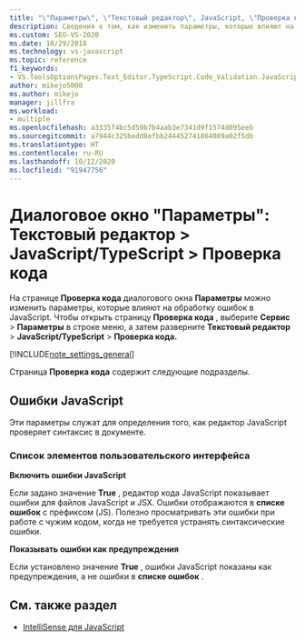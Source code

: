 ```yaml
---
title: "\"Параметры\", \"Текстовый редактор\", JavaScript, \"Проверка кода\""
description: Сведения о том, как изменить параметры, которые влияют на обработку ошибок в JavaScript, на странице "Проверка кода" диалогового окна "Параметры".
ms.custom: SEO-VS-2020
ms.date: 10/29/2018
ms.technology: vs-javascript
ms.topic: reference
f1_keywords:
- VS.ToolsOptionsPages.Text_Editor.TypeScript.Code_Validation.JavaScript_Errors
author: mikejo5000
ms.author: mikejo
manager: jillfra
ms.workload:
- multiple
ms.openlocfilehash: a3335f4bc5d59b7b4aab3e7341d9f1574d095eeb
ms.sourcegitcommit: a7944c325bedd8efbb244452741864089a02f5db
ms.translationtype: HT
ms.contentlocale: ru-RU
ms.lasthandoff: 10/12/2020
ms.locfileid: "91947756"
---
```

# <a name="options-dialog-box-text-editor--javascripttypescript--code-validation"></a>Диалоговое окно "Параметры": Текстовый редактор \> JavaScript/TypeScript \> Проверка кода

На странице **Проверка кода** диалогового окна **Параметры** можно изменить параметры, которые влияют на обработку ошибок в JavaScript. Чтобы открыть страницу **Проверка кода** , выберите **Сервис** > **Параметры** в строке меню, а затем разверните **Текстовый редактор** > **JavaScript/TypeScript** > **Проверка кода.**

[!INCLUDE[note_settings_general](../../data-tools/includes/note_settings_general_md.md)]

Страница **Проверка кода** содержит следующие подразделы.

## <a name="javascript-errors"></a>Ошибки JavaScript

Эти параметры служат для определения того, как редактор JavaScript проверяет синтаксис в документе.

### <a name="uielement-list"></a>Список элементов пользовательского интерфейса

**Включить ошибки JavaScript**

Если задано значение **True** , редактор кода JavaScript показывает ошибки для файлов JavaScript и JSX. Ошибки отображаются в **списке ошибок** с префиксом (JS). Полезно просматривать эти ошибки при работе с чужим кодом, когда не требуется устранять синтаксические ошибки.

**Показывать ошибки как предупреждения**

Если установлено значение **True** , ошибки JavaScript показаны как предупреждения, а не ошибки в **списке ошибок** .

## <a name="see-also"></a>См. также раздел

- [IntelliSense для JavaScript](../../ide/javascript-intellisense.md)